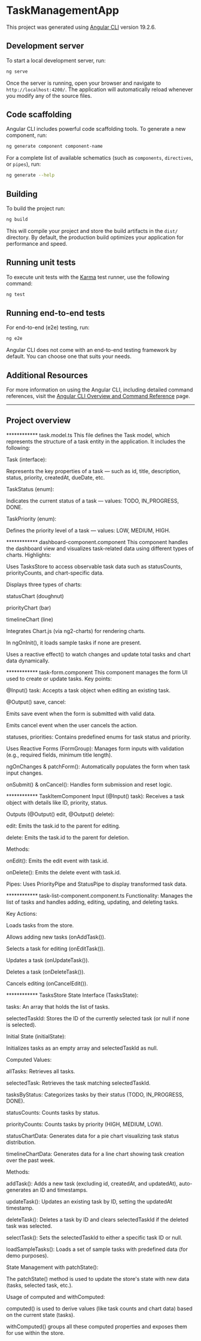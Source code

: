 # TaskManagementApp

This project was generated using [Angular CLI](https://github.com/angular/angular-cli) version 19.2.6.

## Development server

To start a local development server, run:

```bash
ng serve
```

Once the server is running, open your browser and navigate to `http://localhost:4200/`. The application will automatically reload whenever you modify any of the source files.

## Code scaffolding

Angular CLI includes powerful code scaffolding tools. To generate a new component, run:

```bash
ng generate component component-name
```

For a complete list of available schematics (such as `components`, `directives`, or `pipes`), run:

```bash
ng generate --help
```

## Building

To build the project run:

```bash
ng build
```

This will compile your project and store the build artifacts in the `dist/` directory. By default, the production build optimizes your application for performance and speed.

## Running unit tests

To execute unit tests with the [Karma](https://karma-runner.github.io) test runner, use the following command:

```bash
ng test
```

## Running end-to-end tests

For end-to-end (e2e) testing, run:

```bash
ng e2e
```

Angular CLI does not come with an end-to-end testing framework by default. You can choose one that suits your needs.

## Additional Resources

For more information on using the Angular CLI, including detailed command references, visit the [Angular CLI Overview and Command Reference](https://angular.dev/tools/cli) page.



**************************************************************************************************************************

## Project overview
************   task.model.ts
This file defines the Task model, which represents the structure of a task entity in the application. It includes the following:

Task (interface):

Represents the key properties of a task — such as id, title, description, status, priority, createdAt, dueDate, etc.

TaskStatus (enum):

Indicates the current status of a task —
values: TODO, IN_PROGRESS, DONE.

TaskPriority (enum):

Defines the priority level of a task —
values: LOW, MEDIUM, HIGH.

************   dashboard-component.component
This component handles the dashboard view and visualizes task-related data using different types of charts. Highlights:

Uses TasksStore to access observable task data such as statusCounts, priorityCounts, and chart-specific data.

Displays three types of charts:

statusChart (doughnut)

priorityChart (bar)

timelineChart (line)

Integrates Chart.js (via ng2-charts) for rendering charts.

In ngOnInit(), it loads sample tasks if none are present.

Uses a reactive effect() to watch changes and update total tasks and chart data dynamically.

************   task-form.component
This component manages the form UI used to create or update tasks. Key points:

@Input() task:
Accepts a task object when editing an existing task.

@Output() save, cancel:

Emits save event when the form is submitted with valid data.

Emits cancel event when the user cancels the action.

statuses, priorities:
Contains predefined enums for task status and priority.

Uses Reactive Forms (FormGroup):
Manages form inputs with validation (e.g., required fields, minimum title length).

ngOnChanges & patchForm():
Automatically populates the form when task input changes.

onSubmit() & onCancel():
Handles form submission and reset logic.

************   TaskItemComponent
Input (@Input() task):
Receives a task object with details like ID, priority, status.

Outputs (@Output() edit, @Output() delete):

edit: Emits the task.id to the parent for editing.

delete: Emits the task.id to the parent for deletion.

Methods:

onEdit(): Emits the edit event with task.id.

onDelete(): Emits the delete event with task.id.

Pipes:
Uses PriorityPipe and StatusPipe to display transformed task data.

************   task-list-component.component.ts
Functionality: Manages the list of tasks and handles adding, editing, updating, and deleting tasks.

Key Actions:

Loads tasks from the store.

Allows adding new tasks (onAddTask()).

Selects a task for editing (onEditTask()).

Updates a task (onUpdateTask()).

Deletes a task (onDeleteTask()).

Cancels editing (onCancelEdit()).

************  TasksStore
State Interface (TasksState):

tasks: An array that holds the list of tasks.

selectedTaskId: Stores the ID of the currently selected task (or null if none is selected).

Initial State (initialState):

Initializes tasks as an empty array and selectedTaskId as null.

Computed Values:

allTasks: Retrieves all tasks.

selectedTask: Retrieves the task matching selectedTaskId.

tasksByStatus: Categorizes tasks by their status (TODO, IN_PROGRESS, DONE).

statusCounts: Counts tasks by status.

priorityCounts: Counts tasks by priority (HIGH, MEDIUM, LOW).

statusChartData: Generates data for a pie chart visualizing task status distribution.

timelineChartData: Generates data for a line chart showing task creation over the past week.

Methods:

addTask(): Adds a new task (excluding id, createdAt, and updatedAt), auto-generates an ID and timestamps.

updateTask(): Updates an existing task by ID, setting the updatedAt timestamp.

deleteTask(): Deletes a task by ID and clears selectedTaskId if the deleted task was selected.

selectTask(): Sets the selectedTaskId to either a specific task ID or null.

loadSampleTasks(): Loads a set of sample tasks with predefined data (for demo purposes).

State Management with patchState():

The patchState() method is used to update the store's state with new data (tasks, selected task, etc.).

Usage of computed and withComputed:

computed() is used to derive values (like task counts and chart data) based on the current state (tasks).

withComputed() groups all these computed properties and exposes them for use within the store.
